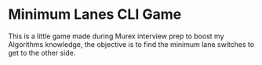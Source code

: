 # Minimum Lanes CLI Game
 This is a little game made during Murex interview prep to boost my Algorithms knowledge, the objective is to find the minimum lane switches to get to the other side.
